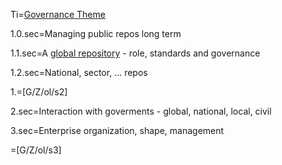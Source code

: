 Ti=<a href="i.php?v=d&f=S/About/Conference/Theme/Governance/0.md">Governance Theme</a>

1.0.sec=Managing public repos long term

1.1.sec=A <a href="i.php?v=d&f=S/About/Conference/Theme/Governance/CDL_0.md">global repository</a> - role, standards and governance

1.2.sec=National, sector, ... repos

1.=[G/Z/ol/s2]
  
2.sec=Interaction with goverments - global, national, local, civil

3.sec=Enterprise organization, shape, management

=[G/Z/ol/s3]